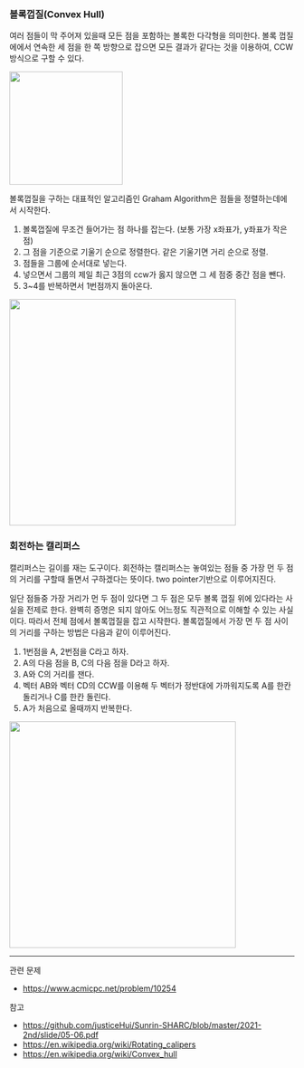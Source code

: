 ### 볼록껍질(Convex Hull)

여러 점들이 막 주어져 있을때 모든 점을 포함하는 볼록한 다각형을 의미한다. 볼록 껍질에에서 연속한 세 점을 한 쪽 방향으로 잡으면 모든 결과가 같다는 것을 이용하여, CCW 방식으로 구할 수 있다.

<img src="https://github.com/rlaisqls/TIL/assets/81006587/3a9e5c6d-ba41-4390-b401-6a37673bad23" style="height: 200px"/>

볼록껍질을 구하는 대표적인 알고리즘인 Graham Algorithm은 점들을 정렬하는데에서 시작한다.
1. 볼록껍질에 무조건 들어가는 점 하나를 잡는다. (보통 가장 x좌표가, y좌표가 작은 점)
2. 그 점을 기준으로 기울기 순으로 정렬한다. 같은 기울기면 거리 순으로 정렬.
3. 점들을 그룹에 순서대로 넣는다. 
4. 넣으면서 그룹의 제일 최근 3점의 ccw가 옳지 않으면 그 세 점중 중간 점을 뺀다.
5. 3~4를 반복하면서 1번점까지 돌아온다.
   
<img src="https://github.com/rlaisqls/TIL/assets/81006587/910c6654-de1e-43cf-b140-c851d70e31e1" style="height: 400px"/>

### 회전하는 캘리퍼스 
캘리퍼스는 길이를 재는 도구이다. 회전하는 캘리퍼스는 놓여있는 점들 중 가장 먼 두 점의 거리를 구할때 돌면서 구하겠다는 뜻이다. two pointer기반으로 이루어지진다.

일단 점들중 가장 거리가 먼 두 점이 있다면 그 두 점은 모두 볼록 껍질 위에 있다라는 사실을 전제로 한다. 완벽히 증명은 되지 않아도 어느정도 직관적으로 이해할 수 있는 사실이다. 따라서 전체 점에서 볼록껍질을 잡고 시작한다.
볼록껍질에서 가장 먼 두 점 사이의 거리를 구하는 방법은 다음과 같이 이루어진다.

1. 1번점을 A, 2번점을 C라고 하자.
2. A의 다음 점을 B, C의 다음 점을 D라고 하자.
3. A와 C의 거리를 잰다.
4. 벡터 AB와 벡터 CD의 CCW를 이용해 두 벡터가 정반대에 가까워지도록 A를 한칸 돌리거나 C를 한칸 돌린다.
5. A가 처음으로 올때까지 반복한다.

<img src="https://github.com/rlaisqls/TIL/assets/81006587/510139c9-0fe5-4d08-86bc-9ee5507884c4" style="height: 400px"/>

---
관련 문제
- https://www.acmicpc.net/problem/10254

참고
- https://github.com/justiceHui/Sunrin-SHARC/blob/master/2021-2nd/slide/05-06.pdf
- https://en.wikipedia.org/wiki/Rotating_calipers
- https://en.wikipedia.org/wiki/Convex_hull
